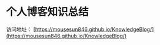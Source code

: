 # 个人博客知识总结

访问地址： [https://mousesun846.github.io/KnowledgeBlog/](https://mousesun846.github.io/KnowledgeBlog/)
